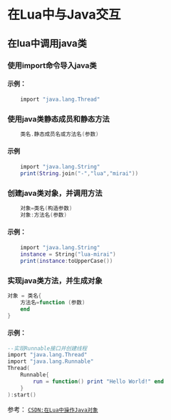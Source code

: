# 在Lua中与Java交互

## 在lua中调用java类

### 使用import命令导入java类

#### 示例：

``` lua
    import "java.lang.Thread" 
```

### 使用java类静态成员和静态方法

``` lua
    类名.静态成员名或方法名(参数)
```

#### 示例

``` lua
    import "java.lang.String"
    print(String.join("-","lua","mirai"))
```

### 创建java类对象，并调用方法

``` lua
    对象=类名(构造参数)
    对象:方法名(参数)
```

#### 示例：

``` lua
    import "java.lang.String"
    instance = String("lua-mirai")
    print(instance:toUpperCase())
```

### 实现java类方法，并生成对象

``` lua
对象 = 类名{
    方法名=function (参数)
    end
}
```

#### 示例：

``` lua
--实现Runnable接口并创建线程
import "java.lang.Thread"
import "java.lang.Runnable"
Thread(
    Runnable{
        run = function() print "Hello World!" end
    }
):start()
```

参考： [`CSDN:在Lua中操作Java对象`](https://blog.csdn.net/lgj123xj/article/details/81677036)